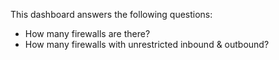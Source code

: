 This dashboard answers the following questions:

- How many firewalls are there?
- How many firewalls with unrestricted inbound & outbound?
